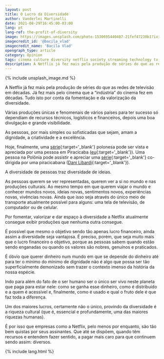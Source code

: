```yaml
---
layout: post
title: O Lucro da Diversidade
author: Vanderlei Martinelli
date: 2021-08-29T16:45:00-03:00
lang: pt
lang-ref: the-profit-of-diversity
image: https://images.unsplash.com/photo-1530695440407-21fef47230b1?ixid=MnwxMjA3fDB8MHxwaG90by1wYWdlfHx8fGVufDB8fHx8&ixlib=rb-1.2.1&auto=format&fit=crop&w=1500&h=300&q=80
imagecredit_id: '@bacila_vlad'
imagecredit_name: 'Bacila Vlad'
opengraph_type: article
category: Opinion
tags: cinema culture diversity netflix society streaming technology tv
description: A Netflix já fez mais pela produção de séries do que as redes de televisão em décadas. Já fez mais pelo cinema que a “indústria” do cinema fez em décadas. Tudo isto por conta da fomentação e da valorização da diversidade.
---
```

{% include unsplash_image.md %}

A Netflix já fez mais pela produção de séries do que as redes de televisão em décadas. Já fez mais pelo cinema que a “indústria” do cinema fez em décadas. Tudo isto por conta da fomentação e da valorização da diversidade.

Várias produções únicas e fenomenais de vários países para ter sucesso só dependiam de recursos técnicos, logísticos e financeiros, depois uma boa divulgação e grande visibilidade.

As pessoas, por mais simples ou sofisticadas que sejam, amam a dignidade, a criatividade e a excelência.

Hoje, finalmente, uma [série][1]{:target='_blank'} polonesa pode ser vista e apreciada por uma pessoa em Piracicaba ([eu][2]{:target='_blank'}). Uma pessoa na Polônia pode assistir e apreciar uma [série][3]{:target='_blank'} co-dirigida por uma piracicabana ([Dani Libardi][4]{:target='_blank'}).

A diversidade de pessoas traz diversidade de ideias.

As pessoas querem se ver representadas, querem ver a si no mundo e nas produções culturais. Ao mesmo tempo em que querem viajar o mundo e conhecer mundos novos, ideias novas, sentimentos novos, experiências novas, vivências novas. Ainda que isso seja através do único meio de transporte atualmente possível para alguns: uma tela de televisão, de computador ou de celular.

Por fomentar, valorizar e dar espaço à diversidade a Netflix atualmente consegue exibir produções que nenhuma outra consegue.

É possível que mesmo o objetivo sendo tão apenas lucro financeiro, ainda assim a diversidade seja vantajosa. É preciso, porém, que seja muito mais que o lucro financeiro o objetivo, porque as pessoas sabem quando estão sendo enganadas ou quando os valores são nobres, genuínos e praticados.

É óbvio que querer dinheiro num mundo em que se depende do dinheiro até para ter o mínimo do mínimo de dignidade não é algo que possa ser tão superficialmente demonizado sem trazer o contexto imenso da história da nossa espécie.

Indo para além do fato de o ser humano ser o único ser vivo neste planeta que paga para estar nele: como se ganha esse dinheiro, como é distribuído e a quem é acessível e, finalmente, como é usado e qual o fruto dele é que faz toda a diferença.

Um dos maiores lucros, certamente não o único, provindo da diversidade é a riqueza cultural (que é, essencial e profundamente, uma das maiores riquezas humanas).

É por isso que empresas como a Netflix, pelo menos por enquanto, são tão bem quistas por seus assinantes. Que até se dispõem, quando têm recursos e entendem fazer sentido, a pagar mais caro para que continuem sendo assim: diversos.

{% include lang.html %}

[1]:	https://www.imdb.com/title/tt13495314
[2]:	https://twitter.com/vmartinelli
[3]:	https://www.imdb.com/title/tt4922804
[4]:	https://twitter.com/danilibardi

